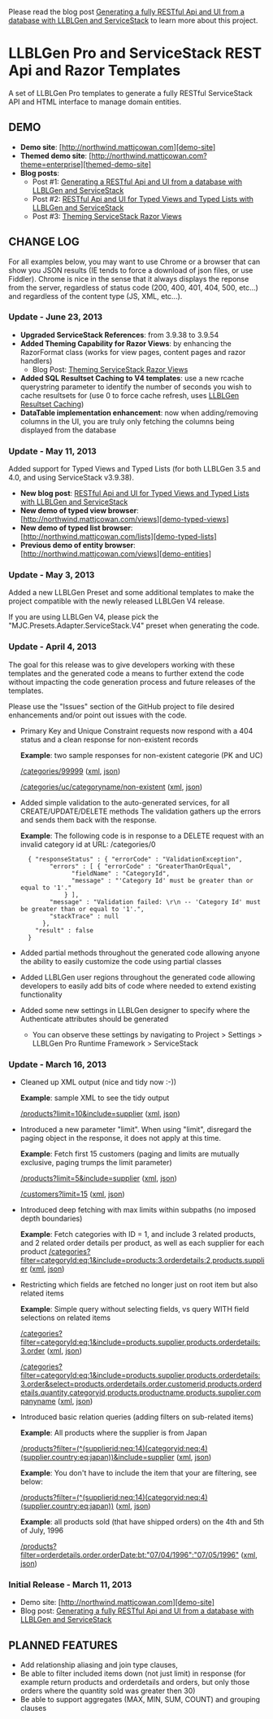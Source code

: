 Please read the blog post [Generating a fully RESTful Api and UI from a database with LLBLGen and ServiceStack](http://www.mattjcowan.com/funcoding/2013/03/10/rest-api-with-llblgen-and-servicestack) to learn more about this project.

LLBLGen Pro and ServiceStack REST Api and Razor Templates
=================================

A set of LLBLGen Pro templates to generate a fully RESTful ServiceStack API and HTML interface to manage domain entities.

## DEMO ##

- **Demo site**: [http://northwind.mattjcowan.com][demo-site]
- **Themed demo site**:  [http://northwind.mattjcowan.com?theme=enterprise][themed-demo-site]
- **Blog posts**: 
    - Post #1: [Generating a RESTful Api and UI from a database with LLBLGen and ServiceStack][blog-site]
    - Post #2: [RESTful Api and UI for Typed Views and Typed Lists with LLBLGen and ServiceStack][blog-site2]
    - Post #3: [Theming ServiceStack Razor Views][blog-site3]

## CHANGE LOG ##

For all examples below, you may want to use Chrome or a browser that can show you JSON results (IE tends to force a download of json files, or use Fiddler). 
Chrome is nice in the sense that it always displays the reponse from the server, regardless of status code (200, 400, 401, 404, 500, etc...) and regardless of the content type (JS, XML, etc...).

### Update - June 23, 2013 ###


- **Upgraded ServiceStack References**: from 3.9.38 to 3.9.54
- **Added Theming Capability for Razor Views**: by enhancing the RazorFormat class (works for view pages, content pages and razor handlers)
    - Blog Post: [Theming ServiceStack Razor Views][blog-site3]
- **Added SQL Resultset Caching to V4 templates**: use a new rcache querystring parameter to identify the number of seconds you wish to cache resultsets for (use 0 to force cache refresh, uses [LLBLGen Resultset Caching][llblgen-caching])
- **DataTable implementation enhancement**: now when adding/removing columns in the UI, you are truly only fetching the columns being displayed from the database

### Update - May 11, 2013 ###

Added support for Typed Views and Typed Lists (for both LLBLGen 3.5 and 4.0, and using ServiceStack v3.9.38).

- **New blog post**: [RESTful Api and UI for Typed Views and Typed Lists with LLBLGen and ServiceStack][blog-site2]
- **New demo of typed view browser**: [http://northwind.mattjcowan.com/views][demo-typed-views]
- **New demo of typed list browser**: [http://northwind.mattjcowan.com/lists][demo-typed-lists]
- **Previous demo of entity browser**: [http://northwind.mattjcowan.com/views][demo-entities]

### Update - May 3, 2013 ###

Added a new LLBLGen Preset and some additional templates to make the project compatible with the newly released LLBLGen V4 release.

If you are using LLBLGen V4, please pick the "MJC.Presets.Adapter.ServiceStack.V4" preset when generating the code.

### Update - April 4, 2013 ###

The goal for this release was to give developers working with these templates and the generated code a means to further extend the code without impacting the code generation process and future releases of the templates.

Please use the "Issues" section of the GitHub project to file desired enhancements and/or point out issues with the code.

- Primary Key and Unique Constraint requests now respond with a 404 status and a clean response for non-existent records
  
  **Example**: two sample responses for non-existent categorie (PK and UC)
  
  [/categories/99999][10-xml] ([xml][10-xml], [json][10-json])

  [/categories/uc/categoryname/non-existent][11-xml] ([xml][11-xml], [json][11-json])

- Added simple validation to the auto-generated services, for all CREATE/UPDATE/DELETE methods
  The validation gathers up the errors and sends them back with the response.
  
  **Example**: The following code is in response to a DELETE request with an invalid category id at URL: /categories/0
      
        { "responseStatus" : { "errorCode" : "ValidationException",
              "errors" : [ { "errorCode" : "GreaterThanOrEqual",
                    "fieldName" : "CategoryId",
                    "message" : "'Category Id' must be greater than or equal to '1'."
                  } ],
              "message" : "Validation failed: \r\n -- 'Category Id' must be greater than or equal to '1'.",
              "stackTrace" : null
            },
          "result" : false
        }

- Added partial methods throughout the generated code allowing anyone the ability to easily customize the code using partial classes

- Added LLBLGen user regions throughout the generated code allowing developers to easily add bits of code where needed to extend existing functionality

- Added some new settings in LLBLGen designer to specify where the Authenticate attributes should be generated
  
  - You can observe these settings by navigating to Project > Settings > LLBLGen Pro Runtime Framework > ServiceStack

### Update - March 16, 2013 ###

- Cleaned up XML output (nice and tidy now :-))

  **Example**: sample XML to see the tidy output
  
  [/products?limit=10&include=supplier][1-xml] ([xml][1-xml], [json][1-json])

- Introduced a new parameter "limit". When using "limit", disregard the paging object in the response, it does not apply at this time.

  **Example**: Fetch first 15 customers (paging and limits are mutually exclusive, paging trumps the limit parameter)
  
  [/products?limit=5&include=supplier][2-xml] ([xml][2-xml], [json][2-json])
  
  [/customers?limit=15][3-xml] ([xml][3-xml], [json][3-json])

- Introduced deep fetching with max limits within subpaths (no imposed depth boundaries)

  **Example**: Fetch categories with ID = 1, and include 3 related products, and 2 related order details per product, as well as each supplier for each product
  [/categories?filter=categoryId:eq:1&include=products:3.orderdetails:2,products.supplier][4-xml] ([xml][4-xml], [json][4-json])

- Restricting which fields are fetched no longer just on root item but also related items

  **Example**: Simple query without selecting fields, vs query WITH field selections on related items
  
  [/categories?filter=categoryId:eq:1&include=products.supplier,products.orderdetails:3.order][5-xml] ([xml][5-xml], [json][5-json])
  
  [/categories?filter=categoryId:eq:1&include=products.supplier,products.orderdetails:3.order&select=products.orderdetails.order.customerid,products.orderdetails.quantity,categoryid,products.productname,products.supplier.companyname][6-xml] ([xml][6-xml], [json][6-json])

- Introduced basic relation queries (adding filters on sub-related items)

  **Example**: All products where the supplier is from Japan
  
  [/products?filter=(^(supplierid:neq:14)(categoryid:neq:4)(supplier.country:eq:japan))&include=supplier][7-xml] ([xml][7-xml], [json][7-json])
  
  **Example**: You don't have to include the item that your are filtering, see below:
  
  [/products?filter=(^(supplierid:neq:14)(categoryid:neq:4)(supplier.country:eq:japan))][8-xml] ([xml][8-xml], [json][8-json])
    
  **Example**: all products sold (that have shipped orders) on the 4th and 5th of July, 1996
  
  [/products?filter=orderdetails.order.orderDate:bt:"07/04/1996":"07/05/1996"][9-xml] ([xml][9-xml], [json][9-json])
  
### Initial Release - March 11, 2013 ###

- Demo site: [http://northwind.mattjcowan.com][demo-site]
- Blog post: [Generating a fully RESTful Api and UI from a database with LLBLGen and ServiceStack][blog-site]

## PLANNED FEATURES ##

- Add relationship aliasing and join type clauses, 
- Be able to filter included items down (not just limit) in response (for example return products and orderdetails and orders, but only those orders where the quantity sold was greater then 30)
- Be able to support aggregates (MAX, MIN, SUM, COUNT) and grouping clauses 

[llblgen-caching]: https://www.llblgen.com/documentation/4.0/LLBLGen%20Pro%20RTF/Using%20the%20generated%20code/gencode_resultsetcaching.htm
[themed-demo-site]: http://northwind.mattjcowan.com?theme=enterprise
[demo-site]: http://northwind.mattjcowan.com/?theme=default
[blog-site]: http://www.mattjcowan.com/funcoding/2013/03/10/rest-api-with-llblgen-and-servicestack
[blog-site2]: http://www.mattjcowan.com/funcoding/2013/05/11/restful-api-and-ui-for-typed-views-and-typed-lists
[blog-site3]: http://www.mattjcowan.com/funcoding/2013/06/24/theming-servicestack-razor-views
[demo-entities]: http://northwind.mattjcowan.com/entities
[demo-typed-views]: http://northwind.mattjcowan.com/views
[demo-typed-lists]: http://northwind.mattjcowan.com/lists
[1-xml]: http://northwind.mattjcowan.com/products?limit=10&include=supplier&format=xml
[1-json]: http://northwind.mattjcowan.com/products?limit=10&include=supplier&format=json
[2-xml]: http://northwind.mattjcowan.com/products?limit=5&include=supplier&format=xml
[2-json]: http://northwind.mattjcowan.com/products?limit=5&include=supplier&format=json
[3-xml]: http://northwind.mattjcowan.com/customers?limit=15&format=xml
[3-json]: http://northwind.mattjcowan.com/customers?limit=15&format=json
[4-xml]: http://northwind.mattjcowan.com/categories?filter=categoryId:eq:1&include=products:3.orderdetails:2,products.supplier&format=xml
[4-json]: http://northwind.mattjcowan.com/categories?filter=categoryId:eq:1&include=products:3.orderdetails:2,products.supplier&format=json
[5-xml]: http://northwind.mattjcowan.com/categories?filter=categoryId:eq:1&include=products.supplier,products.orderdetails:3.order&format=xml
[5-json]: http://northwind.mattjcowan.com/categories?filter=categoryId:eq:1&include=products.supplier,products.orderdetails:3.order&format=json
[6-xml]: http://northwind.mattjcowan.com/categories?filter=categoryId:eq:1&include=products.supplier,products.orderdetails:3.order&select=products.orderdetails.order.customerid,products.orderdetails.quantity,categoryid,products.productname,products.supplier.companyname&format=xml
[6-json]: http://northwind.mattjcowan.com/categories?filter=categoryId:eq:1&include=products.supplier,products.orderdetails:3.order&select=products.orderdetails.order.customerid,products.orderdetails.quantity,categoryid,products.productname,products.supplier.companyname&format=json
[7-xml]: http://northwind.mattjcowan.com/products?filter=(^(supplierid:neq:14)(categoryid:neq:4)(supplier.country:eq:japan))&include=supplier&format=xml
[7-json]: http://northwind.mattjcowan.com/products?filter=(^(supplierid:neq:14)(categoryid:neq:4)(supplier.country:eq:japan))&include=supplier&format=json
[8-xml]: http://northwind.mattjcowan.com/products?filter=(^(supplierid:neq:14)(categoryid:neq:4)(supplier.country:eq:japan))&format=xml
[8-json]: http://northwind.mattjcowan.com/products?filter=(^(supplierid:neq:14)(categoryid:neq:4)(supplier.country:eq:japan))&format=json
[9-xml]: http://northwind.mattjcowan.com/products?filter=orderdetails.order.orderDate:bt:"07/04/1996":"07/05/1996"&format=xml
[9-json]: http://northwind.mattjcowan.com/products?filter=orderdetails.order.orderDate:bt:"07/04/1996":"07/05/1996"&format=json
[10-xml]: http://northwind.mattjcowan.com/categories/9999?format=xml
[10-json]: http://northwind.mattjcowan.com/categories/9999?format=json
[11-xml]: http://northwind.mattjcowan.com/categories/uc/categoryname/non-existent?format=xml
[11-json]: http://northwind.mattjcowan.com/categories/uc/categoryname/non-existent?format=json
